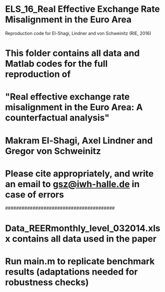 # ELS_16_Real Effective Exchange Rate Misalignment in the Euro Area
 Reproduction code for El-Shagi, Lindner and von Schweinitz (RIE, 2016)


# This folder contains all data and Matlab codes for the full reproduction of 
# "Real effective exchange rate misalignment in the Euro Area: A counterfactual analysis"
# Makram El-Shagi, Axel Lindner and Gregor von Schweinitz

# Please cite appropriately, and write an email to gsz@iwh-halle.de in case of errors

########################################
# Data_REERmonthly_level_032014.xlsx contains all data used in the paper
# Run main.m to replicate benchmark results (adaptations needed for robustness checks)
